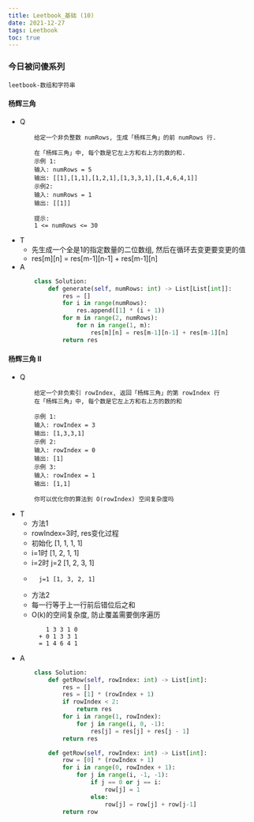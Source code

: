 ```yaml
---
title: Leetbook_基础 (10)
date: 2021-12-27
tags: Leetbook
toc: true
---
```


### 今日被问傻系列
    leetbook-数组和字符串

<!-- more -->

#### 杨辉三角
- Q
    ```
        给定一个非负整数 numRows, 生成「杨辉三角」的前 numRows 行.

        在「杨辉三角」中, 每个数是它左上方和右上方的数的和.
        示例 1:
        输入: numRows = 5
        输出: [[1],[1,1],[1,2,1],[1,3,3,1],[1,4,6,4,1]]
        示例2:
        输入: numRows = 1
        输出: [[1]]

        提示:
        1 <= numRows <= 30
    ```
- T
    * 先生成一个全是1的指定数量的二位数组, 然后在循环去变更要变更的值
    * res\[m]\[n] = res\[m-1]\[n-1] + res\[m-1]\[n]
- A
    ```python
        class Solution:
            def generate(self, numRows: int) -> List[List[int]]:
                res = []
                for i in range(numRows):
                    res.append([1] * (i + 1))
                for m in range(2, numRows):
                    for n in range(1, m):
                        res[m][n] = res[m-1][n-1] + res[m-1][n]
                return res
    ```

#### 杨辉三角 II
- Q
    ```
        给定一个非负索引 rowIndex, 返回「杨辉三角」的第 rowIndex 行
        在「杨辉三角」中, 每个数是它左上方和右上方的数的和

        示例 1:
        输入: rowIndex = 3
        输出: [1,3,3,1]
        示例 2:
        输入: rowIndex = 0
        输出: [1]
        示例 3:
        输入: rowIndex = 1
        输出: [1,1]

        你可以优化你的算法到 O(rowIndex) 空间复杂度吗
    ```
- T
    * 方法1
    * rowIndex=3时, res变化过程
    * 初始化 [1, 1, 1, 1]
    * i=1时 [1, 2, 1, 1]
    * i=2时 j=2 [1, 2, 3, 1]
    *       j=1 [1, 3, 2, 1]
    * 方法2
    * 每一行等于上一行前后错位后之和
    * O(k)的空间复杂度, 防止覆盖需要倒序遍历
        ```
            1 3 3 1 0
          + 0 1 3 3 1
          = 1 4 6 4 1
        ```
- A
    ```python
        class Solution:
            def getRow(self, rowIndex: int) -> List[int]:
                res = []
                res = [1] * (rowIndex + 1)
                if rowIndex < 2:
                    return res
                for i in range(1, rowIndex):
                    for j in range(i, 0, -1):
                        res[j] = res[j] + res[j - 1]
                return res

            def getRow(self, rowIndex: int) -> List[int]:
                row = [0] * (rowIndex + 1)
                for i in range(0, rowIndex + 1):
                    for j in range(i, -1, -1):
                        if j == 0 or j == i:
                            row[j] = 1
                        else:
                            row[j] = row[j] + row[j-1]
                return row
    ```

